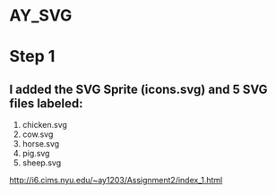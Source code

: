 # AY_SVG

# Step 1
## I added the SVG Sprite (icons.svg) and 5 SVG files labeled:
1. chicken.svg
2. cow.svg
3. horse.svg
4. pig.svg 
5. sheep.svg

http://i6.cims.nyu.edu/~ay1203/Assignment2/index_1.html
